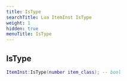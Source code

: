 ```yaml
---
title: IsType
searchTitle: Lua ItemInst IsType
weight: 1
hidden: true
menuTitle: IsType
---
```

## IsType
```lua
ItemInst:IsType(number item_class); -- bool
```
